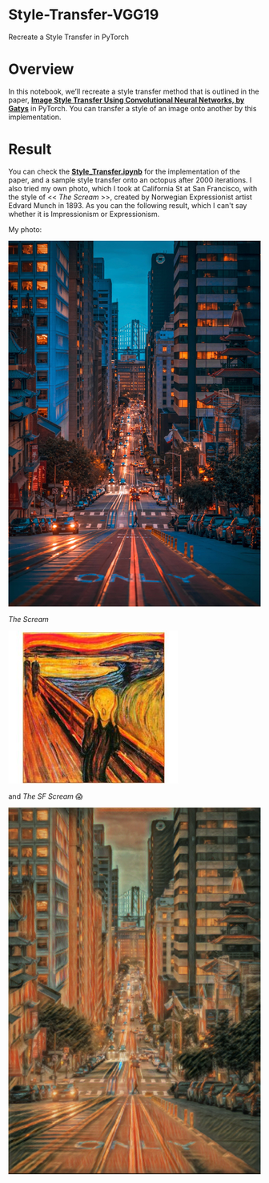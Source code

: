 # Style-Transfer-VGG19
Recreate a Style Transfer in PyTorch

[//]: # (Image References)

[image1]: ./readmeimgages/sf.jpeg "sf"
[image2]: ./readmeimgages/thescream.jpeg "scream"
[image3]: ./readmeimgages/transfer1.png "transfer"

# Overview

In this notebook, we’ll recreate a style transfer method that is outlined in the paper, [**Image Style Transfer Using Convolutional Neural Networks, by Gatys**](https://www.cv-foundation.org/openaccess/content_cvpr_2016/papers/Gatys_Image_Style_Transfer_CVPR_2016_paper.pdf) in PyTorch. You can transfer a style of an image onto another by this implementation.

# Result

You can check the [**Style_Transfer.ipynb**](https://github.com/tqi2/Style-Transfer-VGG19/blob/master/Style_Transfer.ipynb) for the implementation of the paper, and a sample style transfer onto an octopus after 2000 iterations. I also tried my own photo, which I took at California St at San Francisco, with the style of << *The Scream* >>, created by Norwegian Expressionist artist Edvard Munch in 1893. As you can the following result, which I can't say whether it is Impressionism or Expressionism.

My photo:

![sf][image1]

*The Scream*

![scream][image2]

and *The SF Scream* 😱

![transfer][image3]
